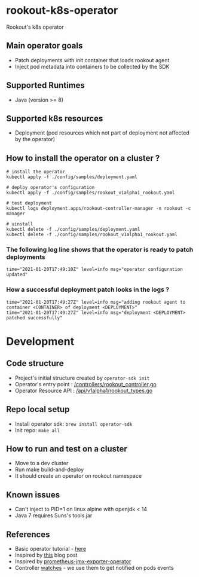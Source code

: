 # rookout-k8s-operator
Rookout's k8s operator


## Main operator goals

- Patch deployments with init container that loads rookout agent  
- Inject pod metadata into containers to be collected by the SDK

## Supported Runtimes
- Java (version >= 8) 

## Supported k8s resources
- Deployment (pod resources which not part of deployment not affected by the operator) 

## How to install the operator on a cluster ? 
```
# install the operator
kubectl apply -f ./config/samples/deployment.yaml

# deploy operator's configuration
kubectl apply -f ./config/samples/rookout_v1alpha1_rookout.yaml

# test deployment
kubectl logs deployment.apps/rookout-controller-manager -n rookout -c manager

# uinstall
kubectl delete -f ./config/samples/deployment.yaml
kubectl delete -f ./config/samples/rookout_v1alpha1_rookout.yaml
```

### The following log line shows that the operator is ready to patch deployments
```
time="2021-01-20T17:49:10Z" level=info msg="operator configuration updated"
```

### How a successful deployment patch looks in the logs ? 
```
time="2021-01-20T17:49:27Z" level=info msg="adding rookout agent to container <CONTAINER> of deployment <DEPLOYMENT>"
time="2021-01-20T17:49:27Z" level=info msg="deployment <DEPLOYMENT> patched successfully"
```

# Development
## Code structure
- Project's initial structure created by `operator-sdk init`
- Operator's entry point : [/controllers/rookout_controller.go](./controllers/rookout_controller.go)
- Operator Resource API : [/api/v1alpha1/rookout_types.go](./api/v1alpha1/rookout_types.go)

## Repo local setup
- Install operator sdk:  `brew install operator-sdk`
- Init repo: `make all`

## How to run and test on a cluster
- Move to a dev cluster
- Run make build-and-deploy
- It should create an operator on rookout namespace

## Known issues
- Can't inject to PID=1 on linux alpine with openjdk < 14
- Java 7 requires Suns's tools.jar


## References
- Basic operator tutorial - [here](https://sdk.operatorframework.io/docs/building-operators/golang/tutorial/)
- Inspired by [this](https://banzaicloud.com/blog/operator-sdk/) blog post
- Inspired by [prometheus-jmx-exporter-operator](https://github.com/banzaicloud/prometheus-jmx-exporter-operator)
- Controller [watches](https://book-v1.book.kubebuilder.io/beyond_basics/controller_watches.html) - we use them to get notified on pods events
